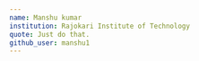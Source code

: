 ```yaml
---
name: Manshu kumar
institution: Rajokari Institute of Technology
quote: Just do that.
github_user: manshu1
---
```

